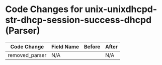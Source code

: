 # Code Changes for unix-unixdhcpd-str-dhcp-session-success-dhcpd (Parser)

| Code Change | Field Name | Before | After |
|-------------|------------|--------|-------|
| removed_parser | N/A |  | N/A |